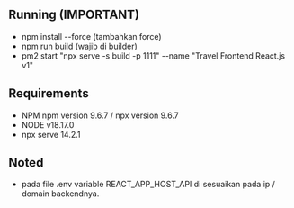 ## Running (IMPORTANT)

- npm install --force (tambahkan force)
- npm run build (wajib di builder)
- pm2 start "npx serve -s build -p 1111" --name "Travel Frontend React.js v1"

## Requirements

- NPM npm version 9.6.7 / npx version  9.6.7
- NODE v18.17.0
- npx serve 14.2.1

## Noted

- pada file .env variable REACT_APP_HOST_API di sesuaikan pada ip / domain backendnya. 

